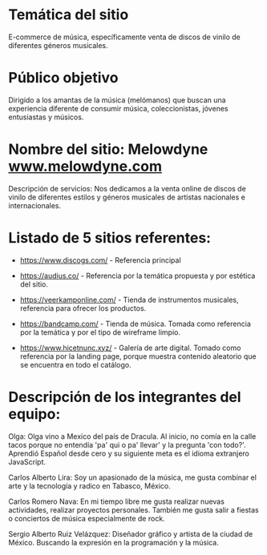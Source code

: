 # Temática del sitio

E-commerce de música, específicamente venta de discos de vinilo de diferentes géneros musicales.

# Público objetivo

Dirigido a los amantas de la música (melómanos) que buscan una experiencia diferente de consumir música, coleccionistas, jóvenes entusiastas y músicos.

# Nombre del sitio: Melowdyne www.melowdyne.com

Descripción de servicios: Nos dedicamos a la venta online de discos de vinilo de diferentes estilos y géneros musicales de artistas nacionales e internacionales.

# Listado de 5 sitios referentes:

* https://www.discogs.com/ - Referencia principal

* https://audius.co/ - Referencia por la temática propuesta y por estética del sitio.

* https://veerkamponline.com/ - Tienda de instrumentos musicales, referencia para ofrecer los productos.

* https://bandcamp.com/ - Tienda de música. Tomada como referencia por la temática y por el tipo de wireframe limpio.

* https://www.hicetnunc.xyz/ - Galería de arte digital. Tomado como referencia por la landing page, porque muestra contenido aleatorio que se encuentra en todo el catálogo.

# Descripción de los integrantes del equipo:

Olga: Olga vino a Mexico del país de Dracula. Al inicio, no comía en la calle tacos porque no entendía 'pa' qui o pa' llevar' y la pregunta 'con todo?'. Aprendió Español desde cero y su siguiente meta es el idioma extranjero JavaScript.

Carlos Alberto Lira: Soy un apasionado de la música, me gusta combinar el arte y la tecnología y radico en Tabasco, México.

Carlos Romero Nava: En mi tiempo libre me gusta realizar nuevas actividades, realizar proyectos personales. También me gusta salir a fiestas o conciertos de música especialmente de rock.

Sergio Alberto Ruiz Velázquez:
Diseñador gráfico y artista de la ciudad de México. Buscando la expresión en la programación y la música.
